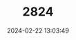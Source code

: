 ---
title: "2824"
category: "Microtus bucharensis"
draft: false
date: 2024-02-22 13:03:49
languages:
  German: ["Buchara-Gebirgswühlmaus"]
  Russian: ["Bukharskaya Polyovka"]
  French: ["Compagnol du Boukhara"]
  Spanish; Castilian: ["Topillo de Bujará"]
  English: ["Bucharian Vole"]
---